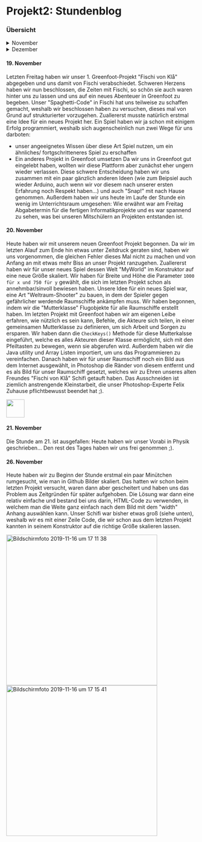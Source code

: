 # Projekt2: Stundenblog

### Übersicht
<details>
  <summary>November</summary>
  
##### [19.11.19](#19.11)
##### [20.11.19](#20.11)
##### [21.11.19](#21.11)
##### [26.11.19](#26.11)
##### [27.11.19](#27.11)
##### [28.11.19](#28.11)
##### [03.12.19](#03.12)
##### [04.12.19](#04.12)
##### [05.12.19](#05.12)


</details>
  
  <details>
  <summary>Dezember</summary>
  
##### [03.12.19](#03.12)
##### [04.12.19](#04.12)
##### [05.12.19](#05.12)


</details>
  
  #### 19. November <a name="19.11"></a>
  Letzten Freitag haben wir unser 1. Greenfoot-Projekt "Fischi von Klå" abgegeben und uns damit von Fischi verabschiedet. Schweren Herzens haben wir nun beschlossen, die Zeiten mit Fischi, so schön sie auch waren hinter uns zu lassen und uns auf ein neues Abenteuer in Greenfoot zu begeben. Unser "Spaghetti-Code" in Fischi hat uns teilweise zu schaffen gemacht, weshalb wir beschlossen haben zu versuchen, dieses mal von Grund auf strukturierter vorzugehen.
  Zuallererst musste natürlich erstmal eine Idee für ein neues Projekt her. Ein Spiel haben wir ja schon mit einigem Erfolg programmiert, weshalb sich augenscheinlich nun zwei Wege für uns darboten:
  - unser angeeignetes Wissen über diese Art Spiel nutzen, um ein ähnliches/ fortgschritteneres Spiel zu erschaffen
  - Ein anderes Projekt in Greenfoot umsetzen
  Da wir uns in Greenfoot gut eingelebt haben, wollten wir diese Plattform aber zunächst eher ungern wieder verlassen.
  Diese schwere Entscheidung haben wir uns zusammen mit ein paar gänzlich anderen Ideen (wie zum Beipsiel auch wieder Arduino, auch wenn wir vor diesem nach unserer ersten Erfahrung noch Respekt haben...) und auch "Snap!" mit nach Hause genommen. 
  Außerdem haben wir uns heute im Laufe der Stunde ein wenig im Unterrichtsraum umgesehen: Wie erwähnt war am Freitag Abgabetermin für die fertigen Informatikprojekte und es war spannend zu sehen, was bei unseren Mitschülern an Projekten entstanden ist. 

#### 20. November <a name="20.11"></a>
Heute haben wir mit unserem neuen Greenfoot Projekt begonnen. Da wir im letzten Alauf zum Ende hin etwas unter Zeitdruck geraten sind, haben wir uns vorgenommen, die gleichen Fehler dieses Mal nicht zu machen und von Anfang an mit etwas mehr Biss an unser Projekt ranzugehen.
Zuallererst haben wir für unser neues Spiel dessen Welt "MyWorld" im Konstruktor auf eine neue Größe skaliert. Wir haben für Breite und Höhe die Parameter `1000 für x und 750 für y` gewählt, die sich im letzten Projekt schon als annehmbar/sinvoll bewiesen haben. 
Unsere Idee für ein neues Spiel war, eine Art "Weltraum-Shooter" zu bauen, in dem der Spieler gegen gefährlicher werdende Raumschiffe ankämpfen muss. 
Wir haben begonnen, indem wir die "Mutterklasse" Flugobjekte für alle Raumschiffe erstellt haben. Im letzten Projekt mit Greenfoot haben wir am eigenen Leibe erfahren, wie nützlich es sein kann, Befehle, die Akteure sich teilen, in einer gemeinsamen Mutterklasse zu definieren, um sich Arbeit und Sorgen zu ersparen.
Wir haben dann die `CheckKeys()` Methode für diese Mutterkalsse eingeführt, welche es alles Akteuren dieser Klasse ermöglicht, sich mit den Pfeiltasten zu bewegen, wenn sie abgerufen wird. Außerdem haben wir die Java utility und Array Listen importiert, um uns das Programmieren zu vereinfachen.
Danach haben wir für unser Raumschiff noch ein Bild aus dem Internet ausgewählt, in Photoshop die Ränder von diesem entfernt und es als Bild für unser Raumschiff gesetzt, welches wir zu Ehren unseres alten Freundes "Fischi von Klå" Schifi getauft haben.
Das Ausschneiden ist ziemlich anstrengende Kleinstarbeit, die unser Photoshop-Experte Felix Zuhause pflichtbewusst beendet hat ;).

<img src="https://user-images.githubusercontent.com/54102146/68995786-c7960800-0891-11ea-8c69-c4c5350d9af4.png" width="48">


#### 21. November <a name="21.11"></a>
Die Stunde am 21. ist ausgefallen: Heute haben wir unser Vorabi in Physik geschrieben...
Den rest des Tages haben wir uns frei genommen ;).

#### 26. November <a name="26.11"></a>
Heute haben wir zu Beginn der Stunde erstmal ein paar Minütchen rumgesucht, wie man in Github Bilder skaliert. Das hatten wir schon beim letzten Projekt versucht, waren dann aber gescheitert und haben uns das Problem aus Zeitgründen für später aufgehoben. Die Lösung war dann eine relativ einfache und bestand bei uns darin, HTML-Code zu verwenden, in welchem man die Weite ganz einfach nach dem Bild mit dem "width" Anhang auswählen kann.
Unser Schifi war bisher etwas groß (siehe unten), weshalb wir es mit einer Zeile Code, die wir schon aus dem letzten Projekt kannten in seinem Konstruktor auf die richtige Größe skalieren lassen.

<img width="400" alt="Bildschirmfoto 2019-11-16 um 17 11 38" src="https://user-images.githubusercontent.com/54102146/68995972-32e0d980-0894-11ea-88eb-9a9f9a3fc2c9.png"> <img width="400" alt="Bildschirmfoto 2019-11-16 um 17 15 41" src="https://user-images.githubusercontent.com/54102146/68996017-c61a0f00-0894-11ea-8a8c-baa379d7cd78.png">





